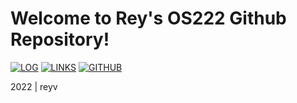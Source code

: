 # Welcome to Rey's OS222 Github Repository!

[![LOG](https://img.shields.io/badge/LOG-298D46?style=for-the-badge&logoColor=white)](TXT/mylog.txt)
[![LINKS](https://img.shields.io/badge/LINKS-0054F7?style=for-the-badge&logoColor=white)](LINKS/)
[![GITHUB](https://img.shields.io/badge/GITHUB-F24E1E?style=for-the-badge&logo=github&logoColor=white)](https://github.com/reyhanvivaldi/os222) 

2022 | reyv
